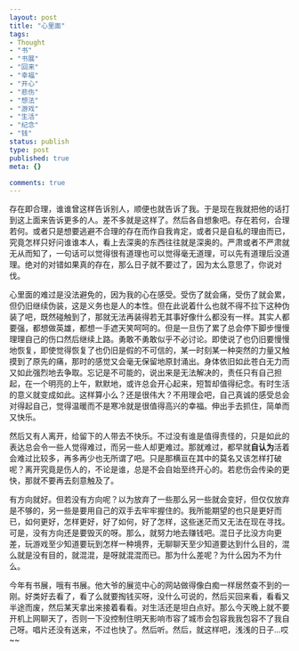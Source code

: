 ```yaml
---
layout: post
title: "心里面"
tags:
- Thought
- "书"
- "书展"
- "回来"
- "幸福"
- "开心"
- "悲伤"
- "想法"
- "游戏"
- "生活"
- "纪念"
- "钱"
status: publish
type: post
published: true
meta: {}

comments: true
---
```

存在即合理，谁谁曾这样告诉别人，顺便也就告诉了我。于是现在我就把他的话打到这上面来告诉更多的人。差不多就是这样了。然后各自想象吧。存在若何，合理若何。或者只是想要逃避不合理的存在而作自我肯定，或者只是自私的理由而已，究竟怎样只好问谁谁本人，看上去深奥的东西往往就是深奥的。严肃或者不严肃就无从而知了，一句话可以觉得很有道理也可以觉得毫无道理，可以先有道理后没道理。绝对的对错如果真的存在，那么日子就不要过了，因为太么意思了，你说对伐。

心里面的难过是没法避免的，因为我的心在感受。受伤了就会痛，受伤了就会累，但仍旧继续伪装，这是义务也是人的本性。但在此说着什么也就不得不拉下这种伪装了吧，既然碰触到了，那就无法再装得若无其事好像什么都没有一样。其实人都要强，都想做英雄，都想一手遮天笑呵呵的。但是一旦伤了累了总会停下脚步慢慢理理自己的伤口然后继续上路。勇敢不勇敢似乎不必讨论。即使说了也仍旧要慢慢地恢复，即使觉得恢复了也仍旧是假的不可信的，某一时刻某一种突然的力量又触摸到了原先的痛，那时的感觉又会毫无保留地原封涌出。身体依旧如此苍白无力而又如此强烈地去争取。忘记是不可能的，说出来是无法解决的，责任只有自己担起，在一个明亮的上午，默默地，或许总会开心起来，短暂却值得纪念。有时生活的意义就变成如此。这样算小么？还是很伟大？不用理会吧，自己真诚的感受总会对得起自己，觉得温暖而不是寒冷就是很值得高兴的幸福。伸出手去抓住，简单而又快乐。

然后又有人离开，给留下的人带去不快乐。不过没有谁是值得责怪的，只是如此的表达总会令一些人觉得难过，而另一些人却更难过。那就难过，都早就**自认为**活着会难过比较多，再多再少也无所谓了吧。只是那横亘在其中的莫名又该怎样打破呢？离开究竟是伤人的，不论是谁，总是不会自始至终开心的。若悲伤会传染的更快，那就不要再去刻意触及了。

有方向就好。但若没有方向呢？以为放弃了一些那么另一些就会变好，但仅仅放弃是不够的，另一些是要用自己的双手去牢牢握住的。我所能期望的也只是更好而已，如何更好，怎样更好，好了如何，好了怎样，这些迷茫而又无法在现在寻找。可是，没有方向还是要毁灭的呀。那么，就努力地去赚钱吧。混日子比没方向更差，玩游戏至少知道要玩到怎样一种境界，无聊聊天至少知道要达到什么目的，混么就是没有目的，就混混，是呀就混混而已。那为什么差呢？为什么因为不为什么。

今年有书展，哦有书展。他大爷的展览中心的网站做得像白痴一样居然查不到的一刚。好类好去看了，看了么就要掏钱买呀，没什么可说的，然后买回来看，看看又半途而废，然后某天拿出来接着看看。对生活还是坦白点好。那么今天晚上就不要开机上网聊天了，否则一下没控制住明天影响市容了城市会包容我我包容不了我自己呀。唱片还没有送来，不过也快了。然后听。然后，就这样吧，浅浅的日子...哎~~
